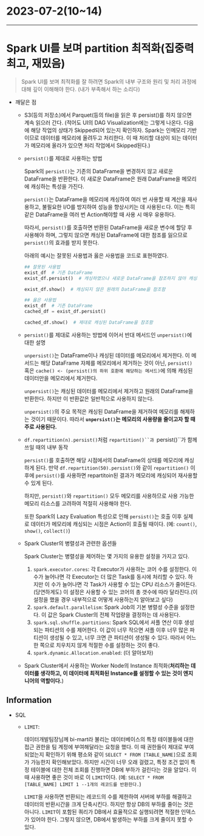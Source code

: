 # 2023-07-2(10~14)

---

# Spark UI를 보며 partition 최적화(집중력 최고, 재밌음)

> Spark UI를 보며 최적화를 잘 하려면 Spark의 내부 구조와 원리 및 처리 과정에 대해 깊이 이해해야 한다. (내가 부족해서 하는 소리다)

- 깨달은 점

    - S3(등의 저장소)에서 Parquet(등의 file)을 읽은 후 persist()를 하지 않으면 계속 읽으러 간다. (적어도 UI의 DAG Visualization에는 그렇게 나온다. 다음에 해당 작업의 상태가 Skipped되어 있는지 확인하자. Spark는 인메모리 기반이므로 데이터를 메모리에 올려두고 처리한다. 이 때 처리할 대상이 되는 데이터가 메모리에 올라가 있으면 처리 작업에서 Skipped된다.)

    - `persist()`를 제대로 사용하는 방법

        Spark의 `persist()`는 기존의 DataFrame을 변경하지 않고 새로운 DataFrame을 반환한다. 이 새로운 DataFrame은 원래 DataFrame을 메모리에 캐싱하는 특성을 가진다.

        `persist()`는 DataFrame을 메모리에 캐싱하여 여러 번 사용할 때 계산을 재사용하고, 불필요한 I/O를 방지하여 성능을 향상시키는 데 사용된ㄷ다. 이는 특히 같은 DataFrame을 여러 번 Action해야할 때 사용 시 매우 유용하다.

        따라서, `persist()`를 호출하면 반환된 DataFrame을 새로운 변수에 할당 후 사용해야 하며, 그렇지 않으면 캐싱된 DataFrame에 대한 참조를 잃으므로 `persist()`의 효과를 받지 못한다.

        아래의 예시는 잘못된 사용법과 옳은 사용법을 코드로 표현하였다.

        ```python
        ## 잘못된 사용법
        exist_df  # 기존 DataFrame
        exist_df.persist()  # 캐싱하였으나 새로운 DataFrame을 참조하지 않아 캐싱의 효과를 받지 못함
        
        exist_df.show()  # 캐싱되지 않은 원래의 DataFrame을 참조함
        
        ## 옳은 사용법
        exist_df  # 기존 DataFrame
        cached_df = exist_df.persist()
        
        cached_df.show()  # 제대로 캐싱된 DataFrame을 참조함
        ```

    - `persist()`를 제대로 사용하는 방법에 이어서 반대 메서드인 `unpersist()`에 대한 설명

        `unpersist()`는 DataFrame이나 캐싱된 데이터를 메모리에서 제거한다. 이 메서드는 해당 DataFrame 자체를 메모리에서 제거하는 것이 아닌, `persist()` 혹은 `cache() <- (persist()의 하위 호환에 해당하는 메서드)`에 의해 캐싱된 데이터만을 메모리에서 제거한다.

        `unpersist()`는 캐싱된 데이터를 메모리에서 제거하고 원래의 DataFrame을 반환한다. 하지만 이 반환값은 일반적으로 사용하지 않는다.

        `unpersist()`의 주요 목적은 캐싱된 DataFrame을 제거하여 메모리를 해제하는 것이기 때문이다. 따라서 **`unpersist()`는 메모리의 사용량을 줄이고자 할 때 주로 사용된다.**

    - `df.repartition(n).persist()`처럼 `repartition()``과 `persist()``가 함께 쓰일 때의 내부 동작

        `persist()`를 호출하면 해당 시점에서의 DataFrame의 상태를 메모리에 캐싱하게 된다. 만약 `df.repartition(50).persist()`와 같이 `repartition()` 이후에 `persist()`를 사용하면 repartitoin된 결과가 메모리에 캐싱되어 재사용할 수 있게 된다.

        하지만, `persist()`와 `repartition()` 모두 메모리를 사용하므로 사용 가능한 메모리 리소스를 고려하여 적절히 사용해야 한다. 

        또한 Spark의 Lazy Evaluation 특성으로 인해 `persist()`는 호출 이후 실제로 데이터가 메모리에 캐싱되는 시점은 Action이 호출될 때이다. (예: `count()`, `show()`, `collect()`)

    - Spark Cluster의 병렬성과 관련한 옵션들

        Spark Cluster는 병렬성을 제어하는 몇 가지의 유용한 설정을 가지고 있다.

        1. `spark.executor.cores`: 각 Executor가 사용하는 코어 수를 설정한다. 이 수가 늘어나면 각 Executor는 더 많은 Task를 동시에 처리할 수 있다. 하지만 이 수가 늘어나면 각 Task가 사용할 수 있는 CPU 리소스가 줄어든다.(당연하게도) 이 설정은 사용할 수 있는 코어의 총 갯수에 따라 달라진다.(이 설정을 했을 경우 내부적으로 어떻게 사용하는지 알아보고 싶다)
        2. `spark.default.parallelism`: Spark Job의 기본 병렬성 수준을 설정한다. 이 값은 Spark Cluster의 전체 작업량을 결정하는 데 사용된다.
        3. `spark.sql.shuffle.partitions`: Spark SQL에서 셔플 연산 이후 생성되는 파티션의 수를 제어한다. 이 값이 너무 작으면 셔플 이후 너무 많은 파티션이 생성될 수 있고, 너무 크면 큰 파티션이 생성될 수 있다. 따라서 어느 한 쪽으로 치우치지 않게 적절한 수를 설정하는 것이 좋다.
        4. `spark.dynamic.Allocation.enabled`: (더 알아보자)

    - Spark Cluster에서 사용하는 Worker Node의 Instance 최적화(**처리하는 데이터를 생각하고, 이 데이터에 최적화된 Instance를 설정할 수 있는 것이 엔지니어의 역할이다.**)

    

    



## Information

- SQL

    - `LIMIT`: 

        데이터개발팀장님께 bi-mart라 불리는 데이터베이스의 특정 테이블들에 대한 접근 권한을 팀 계정에 부여해달라는 요청을 했다. 이 때 권한들이 제대로 부여되었는지 확인하기 위해 평소와 같이 `SELECT * FROM [TABLE_NAME]`으로 조회가 가능한지 확인해보았다. 하지만 시간이 너무 오래 걸렸고, 특정 조건 없이 특정 테이블에 대한 전체 조회를 진행하면 DB에 부하가 걸린다는 것을 알았다. 이 때 사용하면 좋은 것이 바로 이 `LIMIT`이다. (예: `SELECT * FROM [TABLE_NAME] LIMIT 1 --1개의 레코드를 반환한다.`)

        `LIMIT`을 사용하면 반환되는 레코드의 수를 제한하여 서버에 부하를 해결하고 데이터의 반환시간을 크게 단축시킨다. 하지만 항상 DB의 부하를 줄이는 것은 아니다. `LIMIT`이 포함된 쿼리가 DB에서 효율적으로 실행되려면 적절한 인덱스가 있어야 한다. 그렇지 않으면, DB에서 발생하는 부하를 크게 줄이지 못할 수 있다.